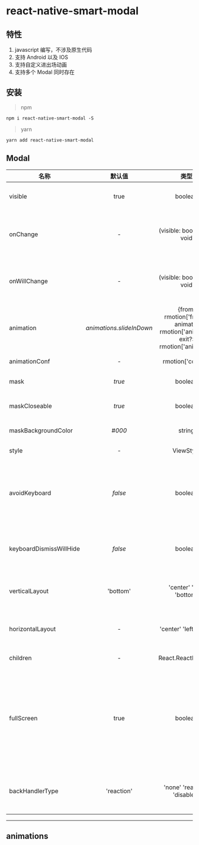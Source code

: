 # react-native-smart-modal

## 特性

1. javascript 编写，不涉及原生代码
2. 支持 Android 以及 IOS
3. 支持自定义进出场动画
4. 支持多个 Modal 同时存在

## 安装

> npm

```
npm i react-native-smart-modal -S
```

> yarn

```
yarn add react-native-smart-modal
```

## Modal

| 名称                    |          默认值          |                                      类型                                       | 描述                                                         |
| ----------------------- | :----------------------: | :-----------------------------------------------------------------------------: | :----------------------------------------------------------- |
| visible                 |           true           |                                     boolean                                     | 模态框显示隐藏                                               |
| onChange                |            -             |                           (visible: boolean) => void                            | 模态框状态已经改变时调用的回调                               |
| onWillChange            |            -             |                           (visible: boolean) => void                            | 模态框状态将要改变时调用的回调                               |
| animation               | _animations.slideInDown_ | {from: rmotion['from'], animate: rmotion['animate'], exit?: rmotion['animate']} | 进场动画                                                     |
| animationConf           |           _-_            |                                rmotion['config']                                | 出场动画                                                     |
| mask                    |          _true_          |                                     boolean                                     | 是否渲染遮罩                                                 |
| maskCloseable           |          _true_          |                                     boolean                                     | 遮罩是否可点击关闭                                           |
| maskBackgroundColor     |          _#000_          |                                     string                                      | 遮罩背景颜色                                                 |
| style                   |            -             |                                    ViewStyle                                    | 容器样式                                                     |
| avoidKeyboard           |         _false_          |                                     boolean                                     | 是否响应键盘弹出收起时，自动推动内容位置                     |
| keyboardDismissWillHide |         _false_          |                                     boolean                                     | 在模态框关闭的时候收起键盘                                   |
| verticalLayout          |         'bottom'         |                             'center' 'top' 'bottom'                             | 垂直方向内容位置 上 中 下                                    |
| horizontalLayout        |            -             |                             'center' 'left' 'right'                             | 水平方向内容位置 左中右                                      |
| children                |            -             |                               React.ReactElement                                | 要展示的组件                                                 |
| fullScreen              |           true           |                                     boolean                                     | 是否全屏展示，全屏展示时在根节点创建元素，否则在父元素下创建 |
| backHandlerType         |        'reaction'        |                          'none' 'reaction' 'disabled'                           | android 物理返回键的响应策略                                 |

---

## **animations**
